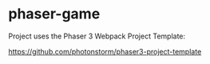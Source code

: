 # phaser-game

Project uses the Phaser 3 Webpack Project Template:

https://github.com/photonstorm/phaser3-project-template
